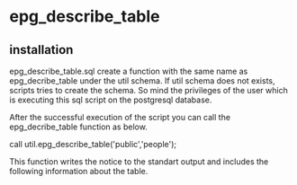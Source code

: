 # epg_describe_table

## installation

epg_describe_table.sql create a function with the same name as epg_decribe_table under the util schema. If util schema does not exists, scripts tries to create the schema. So mind the privileges of the user which is executing this sql script on the postgresql database. 

After the successful execution of the script you can call the epg_decribe_table function as below. 

call util.epg_describe_table('public','people');

This function writes the notice to the standart output and includes the following information about the table. 

